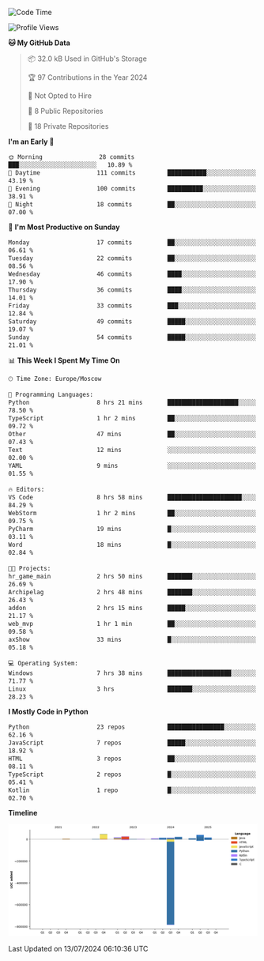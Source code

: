 <!--START_SECTION:waka-->
![Code Time](http://img.shields.io/badge/Code%20Time-400%20hrs%2047%20mins-blue)

![Profile Views](http://img.shields.io/badge/Profile%20Views-0-blue)

**🐱 My GitHub Data** 

> 📦 32.0 kB Used in GitHub's Storage 
 > 
> 🏆 97 Contributions in the Year 2024
 > 
> 🚫 Not Opted to Hire
 > 
> 📜 8 Public Repositories 
 > 
> 🔑 18 Private Repositories 
 > 
**I'm an Early 🐤** 

```text
🌞 Morning                28 commits          ███░░░░░░░░░░░░░░░░░░░░░░   10.89 % 
🌆 Daytime                111 commits         ███████████░░░░░░░░░░░░░░   43.19 % 
🌃 Evening                100 commits         ██████████░░░░░░░░░░░░░░░   38.91 % 
🌙 Night                  18 commits          ██░░░░░░░░░░░░░░░░░░░░░░░   07.00 % 
```
📅 **I'm Most Productive on Sunday** 

```text
Monday                   17 commits          ██░░░░░░░░░░░░░░░░░░░░░░░   06.61 % 
Tuesday                  22 commits          ██░░░░░░░░░░░░░░░░░░░░░░░   08.56 % 
Wednesday                46 commits          ████░░░░░░░░░░░░░░░░░░░░░   17.90 % 
Thursday                 36 commits          ████░░░░░░░░░░░░░░░░░░░░░   14.01 % 
Friday                   33 commits          ███░░░░░░░░░░░░░░░░░░░░░░   12.84 % 
Saturday                 49 commits          █████░░░░░░░░░░░░░░░░░░░░   19.07 % 
Sunday                   54 commits          █████░░░░░░░░░░░░░░░░░░░░   21.01 % 
```


📊 **This Week I Spent My Time On** 

```text
🕑︎ Time Zone: Europe/Moscow

💬 Programming Languages: 
Python                   8 hrs 21 mins       ████████████████████░░░░░   78.50 % 
TypeScript               1 hr 2 mins         ██░░░░░░░░░░░░░░░░░░░░░░░   09.72 % 
Other                    47 mins             ██░░░░░░░░░░░░░░░░░░░░░░░   07.43 % 
Text                     12 mins             ░░░░░░░░░░░░░░░░░░░░░░░░░   02.00 % 
YAML                     9 mins              ░░░░░░░░░░░░░░░░░░░░░░░░░   01.55 % 

🔥 Editors: 
VS Code                  8 hrs 58 mins       █████████████████████░░░░   84.29 % 
WebStorm                 1 hr 2 mins         ██░░░░░░░░░░░░░░░░░░░░░░░   09.75 % 
PyCharm                  19 mins             █░░░░░░░░░░░░░░░░░░░░░░░░   03.11 % 
Word                     18 mins             █░░░░░░░░░░░░░░░░░░░░░░░░   02.84 % 

🐱‍💻 Projects: 
hr_game_main             2 hrs 50 mins       ███████░░░░░░░░░░░░░░░░░░   26.69 % 
Archipelag               2 hrs 48 mins       ███████░░░░░░░░░░░░░░░░░░   26.43 % 
addon                    2 hrs 15 mins       █████░░░░░░░░░░░░░░░░░░░░   21.17 % 
web_mvp                  1 hr 1 min          ██░░░░░░░░░░░░░░░░░░░░░░░   09.58 % 
axShow                   33 mins             █░░░░░░░░░░░░░░░░░░░░░░░░   05.18 % 

💻 Operating System: 
Windows                  7 hrs 38 mins       ██████████████████░░░░░░░   71.77 % 
Linux                    3 hrs               ███████░░░░░░░░░░░░░░░░░░   28.23 % 
```

**I Mostly Code in Python** 

```text
Python                   23 repos            ████████████████░░░░░░░░░   62.16 % 
JavaScript               7 repos             █████░░░░░░░░░░░░░░░░░░░░   18.92 % 
HTML                     3 repos             ██░░░░░░░░░░░░░░░░░░░░░░░   08.11 % 
TypeScript               2 repos             █░░░░░░░░░░░░░░░░░░░░░░░░   05.41 % 
Kotlin                   1 repo              █░░░░░░░░░░░░░░░░░░░░░░░░   02.70 % 
```



**Timeline**

![Lines of Code chart](https://raw.githubusercontent.com/adlemx/adlemx/main/assets/bar_graph.png)


 Last Updated on 13/07/2024 06:10:36 UTC
<!--END_SECTION:waka-->
